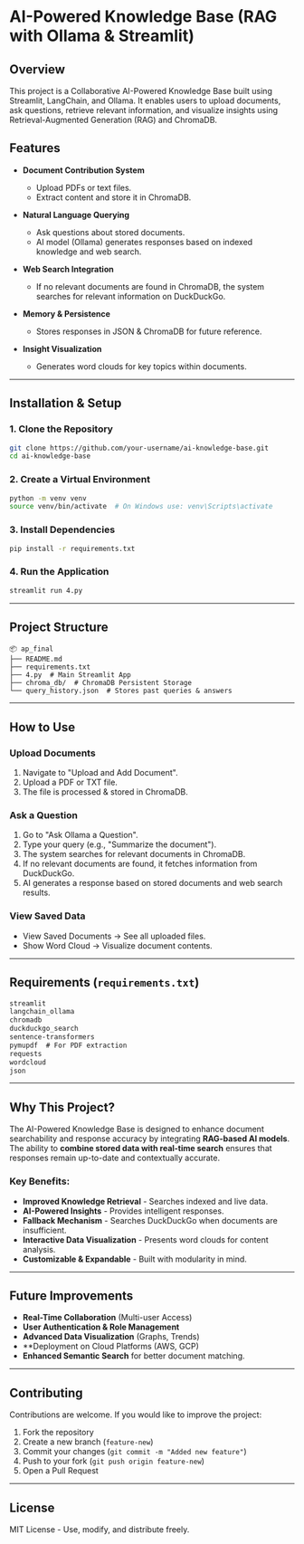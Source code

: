 # AI-Powered Knowledge Base (RAG with Ollama & Streamlit)

## Overview
This project is a Collaborative AI-Powered Knowledge Base built using Streamlit, LangChain, and Ollama. It enables users to upload documents, ask questions, retrieve relevant information, and visualize insights using Retrieval-Augmented Generation (RAG) and ChromaDB.

## Features
- **Document Contribution System**
  - Upload PDFs or text files.
  - Extract content and store it in ChromaDB.
  
- **Natural Language Querying**
  - Ask questions about stored documents.
  - AI model (Ollama) generates responses based on indexed knowledge and web search.
  
- **Web Search Integration**
  - If no relevant documents are found in ChromaDB, the system searches for relevant information on DuckDuckGo.
  
- **Memory & Persistence**
  - Stores responses in JSON & ChromaDB for future reference.
  
- **Insight Visualization**
  - Generates word clouds for key topics within documents.

---

## Installation & Setup

### 1. Clone the Repository
```bash
git clone https://github.com/your-username/ai-knowledge-base.git
cd ai-knowledge-base
```

### 2. Create a Virtual Environment
```bash
python -m venv venv
source venv/bin/activate  # On Windows use: venv\Scripts\activate
```

### 3. Install Dependencies
```bash
pip install -r requirements.txt
```

### 4. Run the Application
```bash
streamlit run 4.py
```

---

## Project Structure
```
📦 ap_final
├── README.md
├── requirements.txt
├── 4.py  # Main Streamlit App
├── chroma_db/  # ChromaDB Persistent Storage
└── query_history.json  # Stores past queries & answers
```

---

## How to Use
### Upload Documents
1. Navigate to "Upload and Add Document".
2. Upload a PDF or TXT file.
3. The file is processed & stored in ChromaDB.

### Ask a Question
1. Go to "Ask Ollama a Question".
2. Type your query (e.g., "Summarize the document").
3. The system searches for relevant documents in ChromaDB.
4. If no relevant documents are found, it fetches information from DuckDuckGo.
5. AI generates a response based on stored documents and web search results.

### View Saved Data
- View Saved Documents → See all uploaded files.
- Show Word Cloud → Visualize document contents.

---

## Requirements (`requirements.txt`)

```txt
streamlit
langchain_ollama
chromadb
duckduckgo_search
sentence-transformers
pymupdf  # For PDF extraction
requests
wordcloud
json
```

---

## Why This Project?
The AI-Powered Knowledge Base is designed to enhance document searchability and response accuracy by integrating **RAG-based AI models**. The ability to **combine stored data with real-time search** ensures that responses remain up-to-date and contextually accurate.

### Key Benefits:
- **Improved Knowledge Retrieval** - Searches indexed and live data.
- **AI-Powered Insights** - Provides intelligent responses.
- **Fallback Mechanism** - Searches DuckDuckGo when documents are insufficient.
- **Interactive Data Visualization** - Presents word clouds for content analysis.
- **Customizable & Expandable** - Built with modularity in mind.

---

## Future Improvements
- **Real-Time Collaboration** (Multi-user Access)
- **User Authentication & Role Management**
- **Advanced Data Visualization** (Graphs, Trends)
- **Deployment on Cloud Platforms (AWS, GCP)
- **Enhanced Semantic Search** for better document matching.

---

## Contributing
Contributions are welcome. If you would like to improve the project:
1. Fork the repository
2. Create a new branch (`feature-new`)
3. Commit your changes (`git commit -m "Added new feature"`)
4. Push to your fork (`git push origin feature-new`)
5. Open a Pull Request

---

## License
MIT License - Use, modify, and distribute freely.

